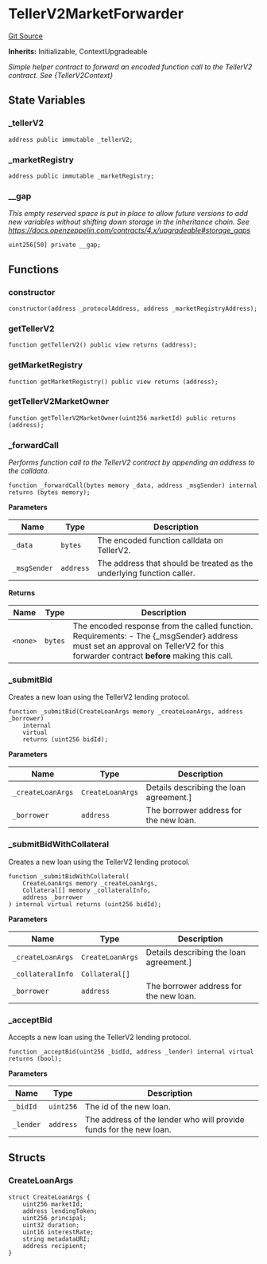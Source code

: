 # TellerV2MarketForwarder
[Git Source](https://github.com/teller-protocol/teller-protocol-v2/blob/cc7fb9358a2518de7ee33e518ebac21eac498b0d/contracts/TellerV2MarketForwarder.sol)

**Inherits:**
Initializable, ContextUpgradeable

*Simple helper contract to forward an encoded function call to the TellerV2 contract. See {TellerV2Context}*


## State Variables
### _tellerV2

```solidity
address public immutable _tellerV2;
```


### _marketRegistry

```solidity
address public immutable _marketRegistry;
```


### __gap
*This empty reserved space is put in place to allow future versions to add new
variables without shifting down storage in the inheritance chain.
See https://docs.openzeppelin.com/contracts/4.x/upgradeable#storage_gaps*


```solidity
uint256[50] private __gap;
```


## Functions
### constructor


```solidity
constructor(address _protocolAddress, address _marketRegistryAddress);
```

### getTellerV2


```solidity
function getTellerV2() public view returns (address);
```

### getMarketRegistry


```solidity
function getMarketRegistry() public view returns (address);
```

### getTellerV2MarketOwner


```solidity
function getTellerV2MarketOwner(uint256 marketId) public returns (address);
```

### _forwardCall

*Performs function call to the TellerV2 contract by appending an address to the calldata.*


```solidity
function _forwardCall(bytes memory _data, address _msgSender) internal returns (bytes memory);
```
**Parameters**

|Name|Type|Description|
|----|----|-----------|
|`_data`|`bytes`|The encoded function calldata on TellerV2.|
|`_msgSender`|`address`|The address that should be treated as the underlying function caller.|

**Returns**

|Name|Type|Description|
|----|----|-----------|
|`<none>`|`bytes`|The encoded response from the called function. Requirements: - The {_msgSender} address must set an approval on TellerV2 for this forwarder contract __before__ making this call.|


### _submitBid

Creates a new loan using the TellerV2 lending protocol.


```solidity
function _submitBid(CreateLoanArgs memory _createLoanArgs, address _borrower)
    internal
    virtual
    returns (uint256 bidId);
```
**Parameters**

|Name|Type|Description|
|----|----|-----------|
|`_createLoanArgs`|`CreateLoanArgs`|Details describing the loan agreement.]|
|`_borrower`|`address`|The borrower address for the new loan.|


### _submitBidWithCollateral

Creates a new loan using the TellerV2 lending protocol.


```solidity
function _submitBidWithCollateral(
    CreateLoanArgs memory _createLoanArgs,
    Collateral[] memory _collateralInfo,
    address _borrower
) internal virtual returns (uint256 bidId);
```
**Parameters**

|Name|Type|Description|
|----|----|-----------|
|`_createLoanArgs`|`CreateLoanArgs`|Details describing the loan agreement.]|
|`_collateralInfo`|`Collateral[]`||
|`_borrower`|`address`|The borrower address for the new loan.|


### _acceptBid

Accepts a new loan using the TellerV2 lending protocol.


```solidity
function _acceptBid(uint256 _bidId, address _lender) internal virtual returns (bool);
```
**Parameters**

|Name|Type|Description|
|----|----|-----------|
|`_bidId`|`uint256`|The id of the new loan.|
|`_lender`|`address`|The address of the lender who will provide funds for the new loan.|


## Structs
### CreateLoanArgs

```solidity
struct CreateLoanArgs {
    uint256 marketId;
    address lendingToken;
    uint256 principal;
    uint32 duration;
    uint16 interestRate;
    string metadataURI;
    address recipient;
}
```

